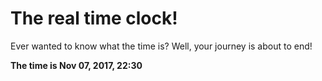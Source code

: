 # The real time clock!

Ever wanted to know what the time is? Well, your journey is about to end!

**The time is Nov 07, 2017, 22:30**